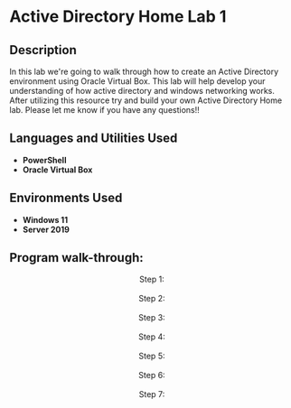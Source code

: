 <h1>Active Directory Home Lab 1</h1>


<h2>Description</h2>
In this lab we're going to walk through how to create an Active Directory environment using Oracle Virtual Box. This lab will help develop your understanding of how active directory and windows networking works. After utilizing this resource try and build your own Active Directory Home lab. Please let me know if you have any questions!!
<br />


<h2>Languages and Utilities Used</h2>

- <b>PowerShell</b>
- <b>Oracle Virtual Box</b>

<h2>Environments Used </h2>

- <b>Windows 11</b>
- <b>Server 2019</b>

<h2>Program walk-through:</h2>

<p align="center">
Step 1: <br/>
<img src=""/>
<br />
<br />
Step 2:  <br/>
<img src=""/>
<br />
<br />
Step 3: <br/>
<img src=""/>
<br />
<br />
Step 4:  <br/>
<img src=""/>
<br />
<br />
Step 5:  <br/>
<img src=""/>
<br />
<br />
Step 6:  <br/>
<img src=""/>
<br />
<br />
Step 7:  <br/>
<img src=""/>
</p>

<!--
 ```diff
- text in red
+ text in green
! text in orange
# text in gray
@@ text in purple (and bold)@@
```
--!>

